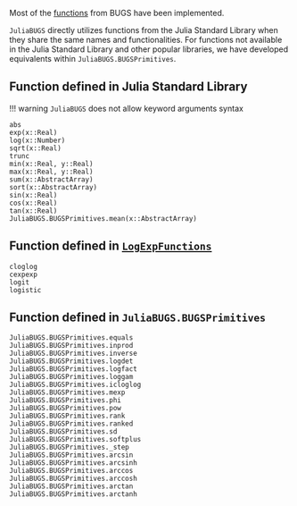 Most of the [functions](https://www.multibugs.org/documentation/latest/Functions.html) from BUGS have been implemented. 

`JuliaBUGS` directly utilizes functions from the Julia Standard Library when they share the same names and functionalities. For functions not available in the Julia Standard Library and other popular libraries, we have developed equivalents within `JuliaBUGS.BUGSPrimitives`.

## Function defined in Julia Standard Library

!!! warning
    `JuliaBUGS` does not allow keyword arguments syntax

```@docs
abs
exp(x::Real)
log(x::Number)
sqrt(x::Real)
trunc
min(x::Real, y::Real)
max(x::Real, y::Real)
sum(x::AbstractArray)
sort(x::AbstractArray)
sin(x::Real)
cos(x::Real)
tan(x::Real)
JuliaBUGS.BUGSPrimitives.mean(x::AbstractArray)
```

## Function defined in [`LogExpFunctions`](https://github.com/JuliaStats/LogExpFunctions.jl)

```@docs
cloglog
cexpexp
logit
logistic
```

## Function defined in `JuliaBUGS.BUGSPrimitives`

```@docs
JuliaBUGS.BUGSPrimitives.equals
JuliaBUGS.BUGSPrimitives.inprod
JuliaBUGS.BUGSPrimitives.inverse
JuliaBUGS.BUGSPrimitives.logdet
JuliaBUGS.BUGSPrimitives.logfact
JuliaBUGS.BUGSPrimitives.loggam
JuliaBUGS.BUGSPrimitives.icloglog
JuliaBUGS.BUGSPrimitives.mexp
JuliaBUGS.BUGSPrimitives.phi
JuliaBUGS.BUGSPrimitives.pow
JuliaBUGS.BUGSPrimitives.rank
JuliaBUGS.BUGSPrimitives.ranked
JuliaBUGS.BUGSPrimitives.sd
JuliaBUGS.BUGSPrimitives.softplus
JuliaBUGS.BUGSPrimitives._step
JuliaBUGS.BUGSPrimitives.arcsin
JuliaBUGS.BUGSPrimitives.arcsinh
JuliaBUGS.BUGSPrimitives.arccos
JuliaBUGS.BUGSPrimitives.arccosh
JuliaBUGS.BUGSPrimitives.arctan
JuliaBUGS.BUGSPrimitives.arctanh
```
